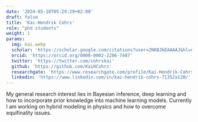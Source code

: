 ```yaml
---
date: '2024-05-10T05:29:29+02:00'
draft: false
title: 'Kai-Hendrik Cohrs'
role: "phd students"
weight: 1
params:
  img: kai.webp
  scholar: 'https://scholar.google.com/citations?user=2NKBJkEAAAAJ&hl=en'
  orcid: 'https://orcid.org/0000-0002-2286-7487'
  twitter: 'https://twitter.com/cohrskai'
  github: 'https://github.com/KaiHCohrs'
  researchgate: 'https://www.researchgate.com/profile/Kai-Hendrik-Cohrs'
  linkedin: 'https://www.linkedin.com/in/kai-hendrik-cohrs-71352a120/'
---
```


My general research interest lies in Bayesian inference, deep learning and how to incorporate prior knowledge into machine learning models. Currently I am working on hybrid modeling in physics and how to overcome equifinality issues.
